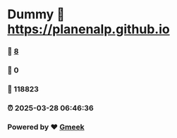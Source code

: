 # Dummy :link: https://planenalp.github.io 
### :page_facing_up: [8](https://planenalp.github.io/tag.html) 
### :speech_balloon: 0 
### :hibiscus: 118823 
### :alarm_clock: 2025-03-28 06:46:36 
### Powered by :heart: [Gmeek](https://github.com/Meekdai/Gmeek)
